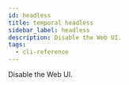 ```yaml
---
id: headless
title: temporal headless
sidebar_label: headless
description: Disable the Web UI.
tags:
  - cli-reference
---
```


Disable the Web UI.
